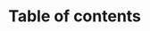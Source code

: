 # Table of contents

<Toc minDepth="2" maxDepth="5" ></Toc>

<!-- 

今天讲解的内容如下：

第1部分，我会和大家分享一个在预习单纯形法时的疑问；

2、3部分会讲解单纯形法的基本概念

4、5部分会带大家去做两道用单纯形表解线性规划问题的习题，在做题的过程中引出单纯形法的计算步骤。

第6部分我会给出单纯形法对于我们研究生群体的现实意义。

第7部分我会给大家分享一些学习视频，大家可以扫码保存至网盘中观看，这些学习视频看完之后，相信大家会对单纯形法的认识会更加深刻。

与此同时给出一些与单纯形法相关的习题，供大家查漏补缺。

 -->